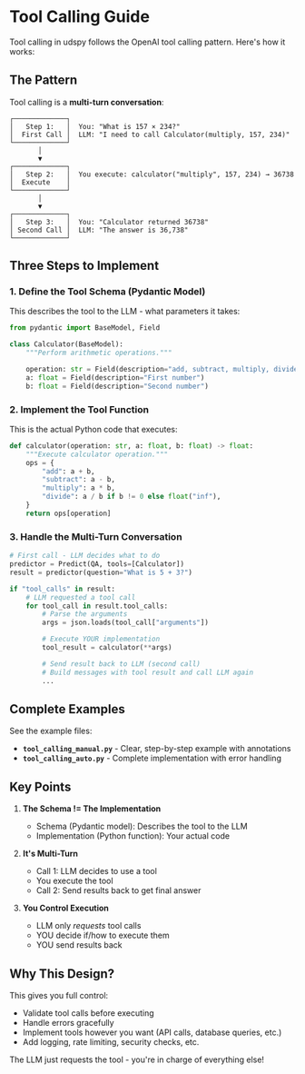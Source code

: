 # Tool Calling Guide

Tool calling in udspy follows the OpenAI tool calling pattern. Here's how it works:

## The Pattern

Tool calling is a **multi-turn conversation**:

```
┌─────────────┐
│   Step 1:   │  You: "What is 157 × 234?"
│  First Call │  LLM: "I need to call Calculator(multiply, 157, 234)"
└─────────────┘
       │
       ▼
┌─────────────┐
│   Step 2:   │  You execute: calculator("multiply", 157, 234) → 36738
│  Execute    │
└─────────────┘
       │
       ▼
┌─────────────┐
│   Step 3:   │  You: "Calculator returned 36738"
│ Second Call │  LLM: "The answer is 36,738"
└─────────────┘
```

## Three Steps to Implement

### 1. Define the Tool Schema (Pydantic Model)

This describes the tool to the LLM - what parameters it takes:

```python
from pydantic import BaseModel, Field

class Calculator(BaseModel):
    """Perform arithmetic operations."""

    operation: str = Field(description="add, subtract, multiply, divide")
    a: float = Field(description="First number")
    b: float = Field(description="Second number")
```

### 2. Implement the Tool Function

This is the actual Python code that executes:

```python
def calculator(operation: str, a: float, b: float) -> float:
    """Execute calculator operation."""
    ops = {
        "add": a + b,
        "subtract": a - b,
        "multiply": a * b,
        "divide": a / b if b != 0 else float("inf"),
    }
    return ops[operation]
```

### 3. Handle the Multi-Turn Conversation

```python
# First call - LLM decides what to do
predictor = Predict(QA, tools=[Calculator])
result = predictor(question="What is 5 + 3?")

if "tool_calls" in result:
    # LLM requested a tool call
    for tool_call in result.tool_calls:
        # Parse the arguments
        args = json.loads(tool_call["arguments"])

        # Execute YOUR implementation
        tool_result = calculator(**args)

        # Send result back to LLM (second call)
        # Build messages with tool result and call LLM again
        ...
```

## Complete Examples

See the example files:

- **`tool_calling_manual.py`** - Clear, step-by-step example with annotations
- **`tool_calling_auto.py`** - Complete implementation with error handling

## Key Points

1. **The Schema != The Implementation**
   - Schema (Pydantic model): Describes the tool to the LLM
   - Implementation (Python function): Your actual code

2. **It's Multi-Turn**
   - Call 1: LLM decides to use a tool
   - You execute the tool
   - Call 2: Send results back to get final answer

3. **You Control Execution**
   - LLM only *requests* tool calls
   - YOU decide if/how to execute them
   - YOU send results back

## Why This Design?

This gives you full control:
- Validate tool calls before executing
- Handle errors gracefully
- Implement tools however you want (API calls, database queries, etc.)
- Add logging, rate limiting, security checks, etc.

The LLM just requests the tool - you're in charge of everything else!
